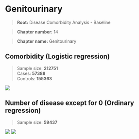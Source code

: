# Genitourinary

> **Root:** Disease Comorbidity Analysis - Baseline

> **Chapter number:** 14  

> **Chapter name:** Genitourinary  

## Comorbidity (Logistic regression)
> Sample size: **212751**  
> Cases: **57388**  
> Controls: **155363**
<img src="/Chapter/Figures/Incidence/LG/Chapter_14.png"/>
<CsvTable src="/Chapter_Data/Incidence/LG/LG_Chapter_14.csv" label="🔍 View full results" />

## Number of disease except for 0 (Ordinary regression)
> Sample size: **59437**
<img src="/Chapter/Figures/Incidence/Histogram/Chapter_14_in.png"/>
<CsvTable src="/Chapter_Data/Incidence/Histogram/Chapter_14_in.csv" label="🔍 View full results" />

<img src="/Chapter/Figures/Incidence/ORD/Chapter_14.png"/>
<CsvTable src="/Chapter_Data/Incidence/ORD/ORD_Chapter_14.csv" label="🔍 View full results" />
